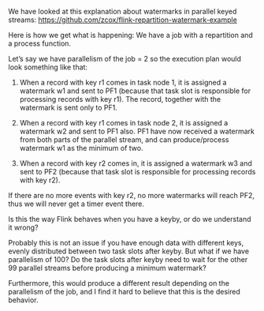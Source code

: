 We have looked at this explanation about watermarks in parallel keyed streams: https://github.com/zcox/flink-repartition-watermark-example

Here is how we get what is happening:
We have a job with a repartition and a process function.
  
Let’s say we have parallelism of the job = 2
so the execution plan would look something like that:
 

1. When a record with key r1 comes in task node 1, it is assigned a watermark w1 and sent to PF1 (because that task slot is responsible for processing records with key r1). 
The record, together with the watermark is sent only to PF1.
 
2. When a record with key r1 comes in task node 2, it is assigned a watermark w2 and sent to PF1 also. 
PF1 have now received a watermark from both parts of the parallel stream, and can produce/process watermark w1 as the minimum of two. 
 
3. When a record with key r2 comes in, it is assigned a watermark w3 and sent to PF2 (because that task slot is responsible for processing records with key r2). 
 
If there are no more events with key r2, no more watermarks will reach PF2, thus we will never get a timer event there. 

Is this the way Flink behaves when you have a keyby, or do we understand it wrong?

Probably this is not an issue if you have enough data with different keys, evenly distributed between two task slots after keyby.
But what if we have parallelism of 100? Do the task slots after keyby need to wait for the other 99 parallel streams before producing a minimum watermark? 

Furthermore, this would produce a different result depending on the parallelism of the job, and I find it hard to believe that this is the desired behavior. 


